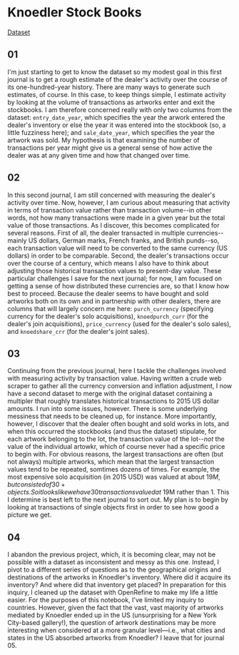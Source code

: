# Knoedler Stock Books
[Dataset](https://github.com/thegetty/provenance-index-csv/tree/master/knoedler)


## 01

I'm just starting to get to know the dataset so my modest goal in this first journal is to get a rough estimate of the dealer's activity over the course of its one-hundred-year history. There are many ways to generate such estimates, of course. In this case, to keep things simple, I estimate activity by looking at the volume of transactions as artworks enter and exit the stockbooks. I am therefore concerned really with only two columns from the dataset: `entry_date_year`, which specifies the year the arwork entered the dealer's inventory or else the year it was entered into the stockbook (so, a little fuzziness here); and `sale_date_year`, which specifies the year the artwork was sold. My hypothesis is that examining the number of transactions per year might give us a general sense of how active the dealer was at any given time and how that changed over time.

## 02

In this second journal, I am still concerned with measuring the dealer's activity over time. Now, however, I am curious about measuring that activity in terms of transaction value rather than transaction volume--in other words, not how many transactions were made in a given year but the total value of those transactions. As I discover, this becomes complicated for several reasons. First of all, the dealer transacted in multiple currencies--mainly US dollars, German marks, French franks, and British punds--so, each transaction value will need to be converted to the same currency (US dollars) in order to be comparable. Second, the dealer's transactions occur over the course of a century, which means I also have to think about adjusting those historical transaction values to present-day value. These particular challenges I save for the next journal; for now, I am focused on getting a sense of how distributed these currencies are, so that I know how best to proceed. Because the dealer seems to have bought and sold artworks both on its own and in partnership with other dealers, there are columns that will largely concern me here: `purch_currency` (specifying currency for the dealer's solo acquisitions), `knoedpurch_curr` (for the dealer's join acquisitions), `price_currency` (used for the dealer's solo sales), and `knoedshare_crr` (for the dealer's joint sales).

## 03

Continuing from the previous journal, here I tackle the challenges involved with measuring activity by transaction value. Having written a crude web scraper to gather all the currency conversion and inflation adjustment, I now have a second dataset to merge with the original dataset containing a multipler that roughly translates historical transactions to 2015 US dollar amounts. I run into some issues, however. There is some underlying messiness that needs to be cleaned up, for instance. More importantly, however, I discover that the dealer often bought and sold works in lots, and when this occurred the stockbooks (and thus the dataset) stipulate, for each artwork belonging to the lot, the transaction value of the lot--_not_ the value of the individual artowkr, which of course never had a specific price to begin with. For obvious reasons, the largest transactions are often (but not always) multiple artworks, which mean that the largest transaction values tend to be repeated, somtimes dozens of times. For example, the most expensive solo acquisition (in 2015 USD) was valued at about $19M, but consisted of 30+ objects. So it looks like we have 30 transactions valued at ~$19M rather than 1. This I determine is best left to the next journal to sort out. My plan is to begin by looking at transactions of single objects first in order to see how good a picture we get.

## 04

I abandon the previous project, which, it is becoming clear, may not be possible with a dataset as inconsistent and messy as this one. Instead, I pivot to a different series of questions as to the geographical origins and destinations of the artworks in Knoedler's inventory. Where did it acquire its inventory? And where did that inventory get placed? In preparation for this inquiry, I cleaned up the dataset with OpenRefine to make my life a little easier. For the purposes of this notebook, I've limited my inquiry to countries. However, given the fact that the vast, vast majority of artworks mediated by Knoedler ended up in the US (unsurprising for a New York City-based gallery!), the question of artwork destinations may be more interesting when considered at a more granular level—i.e., what cities and states in the US absorbed artworks from Knoedler? I leave that for journal 05.
